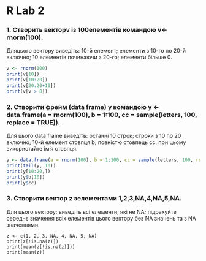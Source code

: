 # R Lab 2

### 1. Створить векторv із 100елементів командою v<-rnorm(100).
Дляцього вектору виведіть: 10-й елемент; елементи з 10-го по 20-й включно; 10 елементів починаючи з 20-го; елементи більше 0.
````r
v <- rnorm(100)
print(v[10]) 
print(v[10:20])
print(v[20:20+10])
print(v[v > 0])
````
### 2. Створити фрейм (data frame) y командою y <- data.frame(a = rnorm(100), b = 1:100, cc = sample(letters, 100, replace = TRUE)). 
Для цього data frame виведіть: останні 10 строк; строки з 10 по 20 включно; 10-й елемент стовпця b; повністю стовпець cc, при цьому використайте ім’я стовпця.
```r
y <- data.frame(a = rnorm(100), b = 1:100, cc = sample(letters, 100, replace = TRUE))
print(tail(y, 10))
print(y[10:20,])
print(y$b[10])
print(y$cc)
```

### 3. Створити вектор z зелементами 1,2,3,NA,4,NA,5,NA. 
Для цього вектору: виведіть всі елементи, які не NA; підрахуйте середнє значення всіх елементів цього вектору без NA значень та з NA значеннями.
````
z <- c(1, 2, 3, NA, 4, NA, 5, NA)
print(z[!is.na(z)])
print(mean(z[!is.na(z)]))
print(mean(z))
````